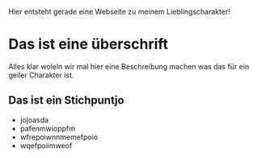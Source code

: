 Hier entsteht gerade eine Webseite zu meinem Lieblingscharakter!

# Das ist eine überschrift
Alles klar woleln wir mal hier eine Beschreibung machen was das für ein geiler Charakter ist.
## Das ist ein Stichpuntjo
* jojoasda
* pafenmwioppfm
* wfrepoiwnnmemefpoio
* wqefpoiimweof
